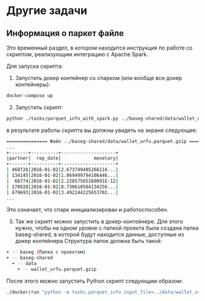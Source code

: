 # Другие задачи

## Информация о паркет файле
Это временный раздел, в котором находится инструкция по работе со скриптом,
реализующим интеграцию с Apache Spark.

Для запуска скрипта:
1. Запустить докер контейнер со спарком (или вообще все докер контейнеры):
  ```bash
  docker-compose up
  ```

2. Запустить скрипт:
  ```bash
  python ./tasks/parquet_info_with_spark.py ../baseg-shared/data/wallet_urfu.parquet.gzip
  ```

  в результате работы скрипта вы должны увидеть на экране следующее:
  ```bash
  =============== Файл ../baseg-shared/data/wallet_urfu.parquet.gzip ===============
  ...
  +-------+----------+--------------------+
  |partner|  rep_date|            monetary|
  +-------+----------+--------------------+
  | 468726|2016-01-02|2.673749485266116...|
  | 134145|2016-01-02|1.069499794106446...|
  |  66774|2016-01-02|2.22857565260091E-12|
  | 178928|2016-01-02|8.730610564134256...|
  | 679693|2016-01-02|3.492244225653702...|
  ...
  ```

  Это означает, что спарк инициализирован и работоспособен.

3. Так же скрипт можно запустить в докер-контейнере. Для этого нужно, чтобы на одном уровне с папкой проекта
была создана папка baseg-shared, в которой будут находится данные, доступные из докер контейнера
Структура папок должна быть такой:

```bash
+ -- baseg (Папка с проектом)
+ -- baseg-shared
  + -- data
    + -- wallet_urfu.parquet.gzip
```

После этого можно запустить Python скрипт следующим образом:
```bash
./docker/run "python -m tasks.parquet_info input_file=../data/wallet_urfu.parquet.gzip"
```
